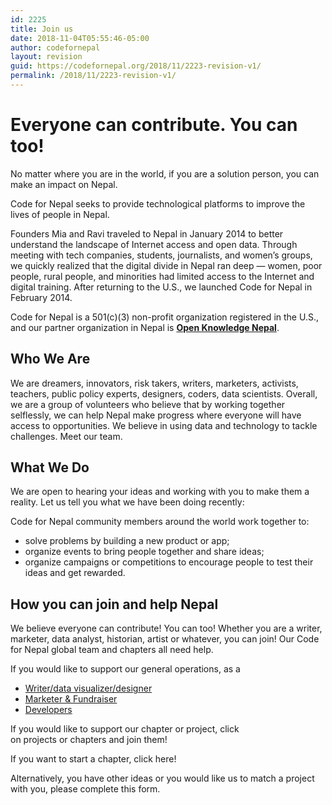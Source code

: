 ```yaml
---
id: 2225
title: Join us
date: 2018-11-04T05:55:46-05:00
author: codefornepal
layout: revision
guid: https://codefornepal.org/2018/11/2223-revision-v1/
permalink: /2018/11/2223-revision-v1/
---
```

# Everyone can contribute. You can too!

No matter where you are in the world, if you are a solution person, you can make an impact on <span class="il">Nepal.</span>

<span class="il">Code</span> for <span class="il">Nepal</span> seeks to provide technological platforms to improve the lives of people in <span class="il">Nepal</span>.

Founders Mia and Ravi traveled to Nepal in January 2014 to better understand the landscape of Internet access and open data. Through meeting with tech companies, students, journalists, and women’s groups, we quickly realized that the digital divide in Nepal ran deep — women, poor people, rural people, and minorities had limited access to the Internet and digital training. After returning to the U.S., we launched Code for Nepal in February 2014.

Code for Nepal is a 501(c)(3) non-profit organization registered in the U.S., and our partner organization in Nepal is **[Open Knowledge Nepal](http://oknp.org/)**.

## **Who We Are**

We are dreamers, innovators, risk takers, writers, marketers, activists, teachers, public policy experts, designers, coders, data scientists. Overall, we are a group of volunteers who believe that by working together selflessly, we can help Nepal make progress where everyone will have access to opportunities. We believe in using data and technology to tackle challenges. Meet our team.

## **What We Do**

We are open to hearing your ideas and working with you to make them a reality. Let us tell you what we have been doing recently:

Code for Nepal community members around the world work together to:

  * solve problems by building a new product or app;
  * organize events to bring people together and share ideas;
  * organize campaigns or competitions to encourage people to test their ideas and get rewarded.

## **How you can join and help Nepal**

We believe everyone can contribute! You can too! Whether you are a writer, marketer, data analyst, historian, artist or whatever, you can join! Our Code for Nepal global team and chapters all need help.

If you would like to support our general operations, as a

  * <a href="https://github.com/Code4Nepal/to-do-list/projects/1" target="_blank" rel="noopener">Writer/data visualizer/designer</a>
  * <a href="https://github.com/Code4Nepal/to-do-list/projects/2" target="_blank" rel="noopener">Marketer & Fundraiser</a>
  * <a href="https://github.com/Code4Nepal" target="_blank" rel="noopener">Developers</a>

If you would like to support our chapter or project, click on projects or chapters and join them!

If you want to start a chapter, click here!

Alternatively, you have other ideas or you would like us to match a project with you, please complete this form.